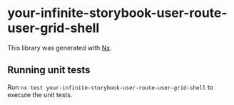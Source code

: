 # your-infinite-storybook-user-route-user-grid-shell

This library was generated with [Nx](https://nx.dev).

## Running unit tests

Run `nx test your-infinite-storybook-user-route-user-grid-shell` to execute the unit tests.
